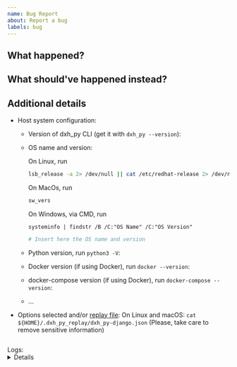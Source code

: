 ```yaml
---
name: Bug Report
about: Report a bug
labels: bug
---
```


## What happened?

## What should've happened instead?

## Additional details

<!-- To assist you best, please include commands that you've run, options you've selected and any relevant logs -->

- Host system configuration:

  - Version of dxh_py CLI (get it with `dxh_py --version`):
  - OS name and version:

    On Linux, run

    ```bash
    lsb_release -a 2> /dev/null || cat /etc/redhat-release 2> /dev/null || cat /etc/*-release 2> /dev/null || cat /etc/issue 2> /dev/null
    ```

    On MacOs, run

    ```bash
    sw_vers
    ```

    On Windows, via CMD, run

    ```
    systeminfo | findstr /B /C:"OS Name" /C:"OS Version"
    ```

    ```bash
    # Insert here the OS name and version

    ```

  - Python version, run `python3 -V`:
  - Docker version (if using Docker), run `docker --version`:
  - docker-compose version (if using Docker), run `docker-compose --version`:
  - ...

- Options selected and/or [replay file](https://dxh_py.readthedocs.io/en/latest/advanced/replay.html):
  On Linux and macOS: `cat ${HOME}/.dxh_py_replay/dxh_py-django.json`
  (Please, take care to remove sensitive information)

```json

```

<summary>
Logs:
<details>
<pre>
$ dxh_py https://github.com/devxhub/django-boilerplate
project_name [Project Name]: ...
</pre>
</details>
</summary>
